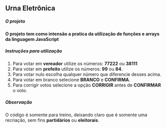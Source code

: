 ## Urna Eletrônica

##### O projeto

<p> <strong>O projeto tem como intensão a pratica da utilização de funções e arrays da linguagem JavaScript</strong></p>



##### Instruções para utilização

1. Para votar em **vereador** utilize os números: **77222** ou **38111**
2. Para votar em **prefeito** utilize os números: **99** ou **84**.
3. Para votar nulo escolha qualquer número que diferencie desses acima.
4. Para votar em branco selecione **BRANCO** e **CONFIRMA**.
5. Para corrigir votos selecione a opção **CORRIGIR** antes de **CONFIRMAR** o voto.

##### Observação

O código é somente para treino, deixando claro que é somente uma recriação, sem fins **partidários** ou **eleitorais**.